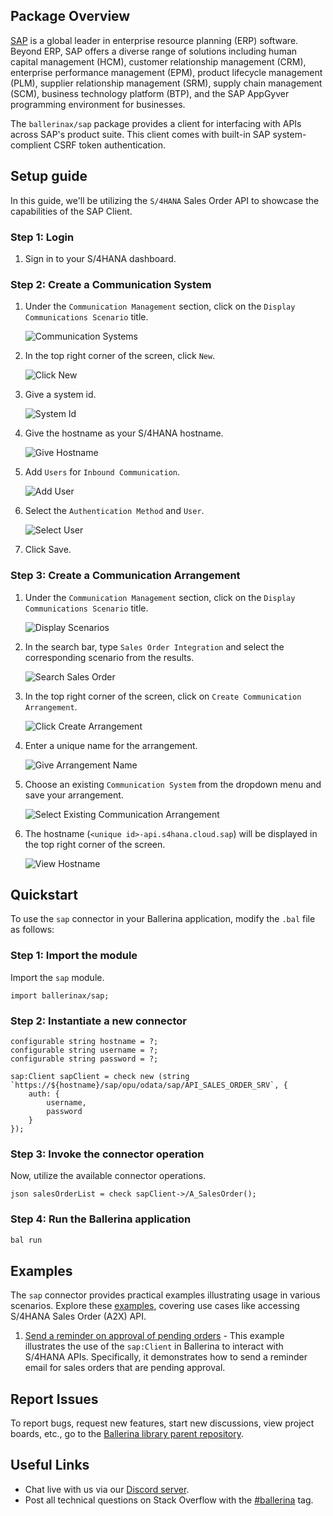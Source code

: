 ## Package Overview

[SAP](https://www.sap.com/india/index.html) is a global leader in enterprise resource planning (ERP) software. Beyond ERP, SAP offers a diverse range of solutions including human capital management (HCM), customer relationship management (CRM), enterprise performance management (EPM), product lifecycle management (PLM), supplier relationship management (SRM), supply chain management (SCM), business technology platform (BTP), and the SAP AppGyver programming environment for businesses.

The `ballerinax/sap` package provides a client for interfacing with APIs across SAP's product suite. This client comes with built-in SAP system-complient CSRF token authentication.

## Setup guide

In this guide, we'll be utilizing the `S/4HANA` Sales Order API to showcase the capabilities of the SAP Client.

### Step 1: Login 

1. Sign in to your S/4HANA dashboard.

### Step 2: Create a Communication System

1. Under the `Communication Management` section, click on the `Display Communications Scenario` title.

    ![Communication Systems](https://raw.githubusercontent.com/ballerina-platform/module-ballerinax-sap/main/docs/setup/2-1-communications-system.png)

2. In the top right corner of the screen, click `New`.

    ![Click New](https://raw.githubusercontent.com/ballerina-platform/module-ballerinax-sap/main/docs/setup/2-2-create-new.png)

3. Give a system id.

    ![System Id](https://raw.githubusercontent.com/ballerina-platform/module-ballerinax-sap/main/docs/setup/2-3-system-id.png)

4. Give the hostname as your S/4HANA hostname.

    ![Give Hostname](https://raw.githubusercontent.com/ballerina-platform/module-ballerinax-sap/main/docs/setup/2-4-give-hostname.png)

5. Add `Users` for `Inbound Communication`.

    ![Add User](https://raw.githubusercontent.com/ballerina-platform/module-ballerinax-sap/main/docs/setup/2-5-add-user.png)
   
6. Select the `Authentication Method` and `User`.

    ![Select User](https://raw.githubusercontent.com/ballerina-platform/module-ballerinax-sap/main/docs/setup/2-6-select-user.png)

7. Click Save.

### Step 3: Create a Communication Arrangement

1. Under the `Communication Management` section, click on the `Display Communications Scenario` title.

    ![Display Scenarios](https://raw.githubusercontent.com/ballerina-platform/module-ballerinax-sap/main/docs/setup/3-1-display-scenarios.png)

2. In the search bar, type `Sales Order Integration` and select the corresponding scenario from the results.

    ![Search Sales Order](https://raw.githubusercontent.com/ballerina-platform/module-ballerinax-sap/main/docs/setup/3-2-search-sales-order.png)

3. In the top right corner of the screen, click on `Create Communication Arrangement`.

    ![Click Create Arrangement](https://raw.githubusercontent.com/ballerina-platform/module-ballerinax-sap/main/docs/setup/3-3-click-create-arrangement.png)

4. Enter a unique name for the arrangement.

    ![Give Arrangement Name](https://raw.githubusercontent.com/ballerina-platform/module-ballerinax-sap/main/docs/setup/3-4-give-arrangement-name.png)

5. Choose an existing `Communication System` from the dropdown menu and save your arrangement.

    ![Select Existing Communication Arrangement](https://raw.githubusercontent.com/ballerina-platform/module-ballerinax-sap/main/docs/setup/3-5-select-communication-system.png)

6. The hostname (`<unique id>-api.s4hana.cloud.sap`) will be displayed in the top right corner of the screen.

    ![View Hostname](https://raw.githubusercontent.com/ballerina-platform/module-ballerinax-sap/main/docs/setup/3-6-view-hostname.png)

## Quickstart

To use the `sap` connector in your Ballerina application, modify the `.bal` file as follows:

### Step 1: Import the module

Import the `sap` module.

```ballerina
import ballerinax/sap;
```

### Step 2: Instantiate a new connector

```ballerina
configurable string hostname = ?;
configurable string username = ?;
configurable string password = ?;

sap:Client sapClient = check new (string `https://${hostname}/sap/opu/odata/sap/API_SALES_ORDER_SRV`, {
    auth: {
        username,
        password
    }
});
```

### Step 3: Invoke the connector operation

Now, utilize the available connector operations.

```ballerina
json salesOrderList = check sapClient->/A_SalesOrder();
```

### Step 4: Run the Ballerina application

```bash
bal run
```

## Examples

The `sap` connector provides practical examples illustrating usage in various scenarios. Explore these [examples](https://github.com/ballerina-platform/module-ballerinax-sap/tree/master/examples), covering use cases like accessing S/4HANA Sales Order (A2X) API.

1. [Send a reminder on approval of pending orders](https://github.com/ballerina-platform/module-ballerinax-sap/tree/main/examples/pending-order-reminder) - This example illustrates the use of the `sap:Client` in Ballerina to interact with S/4HANA APIs. Specifically, it demonstrates how to send a reminder email for sales orders that are pending approval.

## Report Issues

To report bugs, request new features, start new discussions, view project boards, etc., go to the [Ballerina library parent repository](https://github.com/ballerina-platform/ballerina-library).

## Useful Links

- Chat live with us via our [Discord server](https://discord.gg/ballerinalang).
- Post all technical questions on Stack Overflow with the [#ballerina](https://stackoverflow.com/questions/tagged/ballerina) tag.